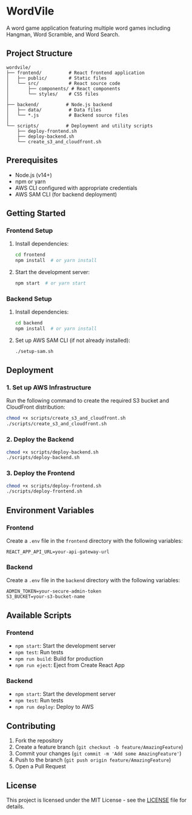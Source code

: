 # WordVile

A word game application featuring multiple word games including Hangman, Word Scramble, and Word Search.

## Project Structure

```
wordvile/
├── frontend/          # React frontend application
│   ├── public/        # Static files
│   └── src/           # React source code
│       ├── components/ # React components
│       └── styles/    # CSS files
│
├── backend/          # Node.js backend
│   ├── data/          # Data files
│   └── *.js           # Backend source files
│
└── scripts/          # Deployment and utility scripts
    ├── deploy-frontend.sh
    ├── deploy-backend.sh
    └── create_s3_and_cloudfront.sh
```

## Prerequisites

- Node.js (v14+)
- npm or yarn
- AWS CLI configured with appropriate credentials
- AWS SAM CLI (for backend deployment)

## Getting Started

### Frontend Setup

1. Install dependencies:
   ```bash
   cd frontend
   npm install  # or yarn install
   ```

2. Start the development server:
   ```bash
   npm start  # or yarn start
   ```

### Backend Setup

1. Install dependencies:
   ```bash
   cd backend
   npm install  # or yarn install
   ```

2. Set up AWS SAM CLI (if not already installed):
   ```bash
   ./setup-sam.sh
   ```

## Deployment

### 1. Set up AWS Infrastructure

Run the following command to create the required S3 bucket and CloudFront distribution:

```bash
chmod +x scripts/create_s3_and_cloudfront.sh
./scripts/create_s3_and_cloudfront.sh
```

### 2. Deploy the Backend

```bash
chmod +x scripts/deploy-backend.sh
./scripts/deploy-backend.sh
```

### 3. Deploy the Frontend

```bash
chmod +x scripts/deploy-frontend.sh
./scripts/deploy-frontend.sh
```

## Environment Variables

### Frontend

Create a `.env` file in the `frontend` directory with the following variables:

```
REACT_APP_API_URL=your-api-gateway-url
```

### Backend

Create a `.env` file in the `backend` directory with the following variables:

```
ADMIN_TOKEN=your-secure-admin-token
S3_BUCKET=your-s3-bucket-name
```

## Available Scripts

### Frontend

- `npm start`: Start the development server
- `npm test`: Run tests
- `npm run build`: Build for production
- `npm run eject`: Eject from Create React App

### Backend

- `npm start`: Start the development server
- `npm test`: Run tests
- `npm run deploy`: Deploy to AWS

## Contributing

1. Fork the repository
2. Create a feature branch (`git checkout -b feature/AmazingFeature`)
3. Commit your changes (`git commit -m 'Add some AmazingFeature'`)
4. Push to the branch (`git push origin feature/AmazingFeature`)
5. Open a Pull Request

## License

This project is licensed under the MIT License - see the [LICENSE](LICENSE) file for details.
